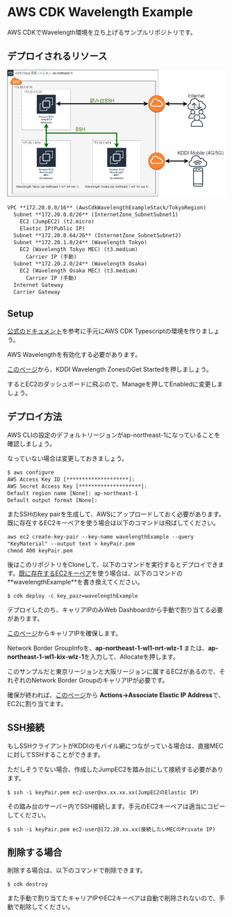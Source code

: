 # AWS CDK Wavelength Example
AWS CDKでWavelength環境を立ち上げるサンプルリポジトリです。

## デプロイされるリソース

![リソース図](/awscdkwavelength.png)

```
VPC **172.20.0.0/16** (AwsCdkWavelengthExampleStack/TokyoRegion)
  Subnet **172.20.0.0/26** (InternetZone_SubnetSubnet1)
    EC2 (JumpEC2) (t2.micro)
    Elastic IP(Public IP)
  Subnet **172.20.0.64/26** (InternetZone_SubnetSubnet2)
  Subnet **172.20.1.0/24** (Wavelength Tokyo) 
    EC2 (Wavelength Tokyo MEC) (t3.medium)
      Carrier IP (手動)
  Subnet **172.20.2.0/24** (Wavelength Osaka) 
    EC2 (Wavelength Osaka MEC) (t3.medium)
      Carrier IP (手動)
  Internet Gateway
  Carrier Gateway
```

## Setup

[公式のドキュメント](https://docs.aws.amazon.com/ja_jp/cdk/latest/guide/work-with-cdk-typescript.html)を参考に手元にAWS CDK Typescriptの環境を作りましょう。

AWS Wavelengthを有効化する必要があります。

[このページ](https://aws.amazon.com/jp/wavelength/locations/)から、KDDI Wavelength ZonesのGet Startedを押しましょう。

するとEC2のダッシュボードに飛ぶので、Manageを押してEnabledに変更しましょう。

## デプロイ方法

AWS CLIの設定のデフォルトリージョンがap-northeast-1になっていることを確認しましょう。

なっていない場合は変更しておきましょう。

```
$ aws configure
AWS Access Key ID [********************]: 
AWS Secret Access Key [********************]: 
Default region name [None]: ap-northeast-1
Default output format [None]: 
```

またSSHのkey pairを生成して、AWSにアップロードしておく必要があります。既に存在するEC2キーペアを使う場合は以下のコマンドは飛ばしてください。

```
aws ec2 create-key-pair --key-name wavelengthExample --query "KeyMaterial" --output text > keyPair.pem
chmod 400 keyPair.pem
```

後はこのリポジトリをCloneして、以下のコマンドを実行するとデプロイできます。[既に存在するEC2キーペア](https://ap-northeast-1.console.aws.amazon.com/ec2/v2/home?region=ap-northeast-1#KeyPairs:)を使う場合は、以下のコマンドの**wavelengthExample**を書き換えてください。
```
$ cdk deploy -c key_pair=wavelengthExample
```

デプロイしたのち、キャリアIPのみWeb Dashboardから手動で割り当てる必要があります。

[このページ](https://ap-northeast-1.console.aws.amazon.com/vpc/home?region=ap-northeast-1#AllocateAddress:)からキャリアIPを確保します。

Network Border GroupInfoを、**ap-northeast-1-wl1-nrt-wlz-1** または、**ap-northeast-1-wl1-kix-wlz-1**を入力して、Allocateを押します。

このサンプルだと東京リージョンと大阪リージョンに属するEC2があるので、それぞれのNetwork Border GroupのキャリアIPが必要です。

確保が終われば、[このページ](https://ap-northeast-1.console.aws.amazon.com/vpc/home?region=ap-northeast-1#Addresses:)から **Actions→Associate Elastic IP Address**で、EC2に割り当てます。

## SSH接続
もしSSHクライアントがKDDIのモバイル網につながっている場合は、直接MECに対してSSHすることができます。

ただしそうでない場合、作成したJumpEC2を踏み台にして接続する必要があります。

```
$ ssh -i keyPair.pem ec2-user@xx.xx.xx.xx(JumpEC2のElastic IP)
```

その踏み台のサーバー内でSSH接続します。手元のEC2キーペアは適当にコピーしてください。

```
$ ssh -i keyPair.pem ec2-user@172.20.xx.xx(接続したいMECのPrivate IP)
```

## 削除する場合
削除する場合は、以下のコマンドで削除できます。
```
$ cdk destroy
```

また手動で割り当てたキャリアIPやEC2キーペアは自動で削除されないので、手動で削除してください。
